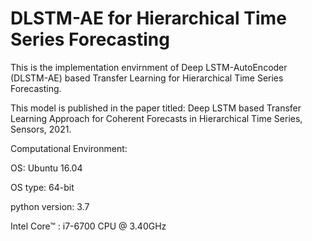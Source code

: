# DLSTM-AE for Hierarchical Time Series Forecasting

This is the implementation envirnment of Deep LSTM-AutoEncoder (DLSTM-AE) based Transfer Learning for Hierarchical Time Series Forecasting.

This model is published in the paper titled:
Deep LSTM based Transfer Learning Approach for Coherent Forecasts in Hierarchical Time Series, Sensors, 2021.


Computational Environment:

OS: Ubuntu 16.04

OS type: 64-bit

python version: 3.7

Intel Core™ : i7-6700 CPU @ 3.40GHz

